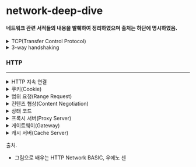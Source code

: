 # network-deep-dive
#### 네트워크 관련 서적들의 내용을 발췌하여 정리하였으며 출처는 하단에 명시하였음.

<details>
<summary>TCP(Transfer Control Protocol)</summary>

TCP는 트랜스포트 계층에 해당하며 신뢰성 있는 바이트 스트림 서비스를 제공 한다. 바이트 스트림 서비스란 용량이 큰 데이터를 보내기 쉽게 TCP 세그먼트라고 하는 단위 패킷으로 작게 분해하여 관리하는 것을 말한다. 결국 TCP는 대용량의 데이터를 작게 분해해서 보내고, 정확하게 도착했는지 확인하는 역할을 담당한다.

</details>

<details>
<summary>3-way handshaking</summary>

TCP는 상대방에게 정확하게 데이터를 보내기 위해 3-way handshaking 방법을 사용하는데, 이 방법은 패킷을 보내고 바로 끝내는 것이 아니라 보내졌는지 여부를 'SYN', 'ACK' 이라는 TCP 플래그를 사용하여 확인한다.

SYN 패킷 전송(송신 측) > SYN/ACK 패킷 전송(수신 측) > ACK 전송(송신 측)

만약 핸드셰이킹 과정에서 도중에 통신이 끈헝지면 TCP는 같은 수순으로 패킷을 재전송한다.

</details>

### HTTP
<hr>
<details>
<summary>HTTP 지속 연결</summary>

HTTP 초기 버전에서는 HTTP 통신을 한 번 할때마다 TCP에 의해 연결과 접속을 종료할 필요가 있었다. 초기 당시의 통신에서는 작은 사이즈의 텍스트를 보내는 정도여서 문제가 없었다.

하지만 요청한 하나의 HTML에 여러 이미지가 포함되어 있는 경우 HTTP 요청 시에 HTML 문서에 포함되어 있는 이미지를 획득하기 위해서 내부 이미지만큼의 리퀘스트를 송신하는데, 그때마다 TCP 연결/종료가 발생하여 불필요한 통신량이 생긴다. HTTP/1.0 이후에 지속 연결(Persistent Connections)이라는 방법이 고안되었는데, 이는 한 쪽이 명시적으로 연결을 종료하지 않는 이상 TCP 연결을 계속 유지한다.

이러한 지속 연결 방식을 통해, 여러 리퀘스트를 보낼 수 있도록 HTTP pipelining 이 가능해지는데, 이전에는 요청 후에 응답을 기다려야 했다면 이제는 요청 후에도 수신을 기다리지않고 바로 다음 리퀘스트를 보낼 수 있게 된다.
</details>

<details>
<summary>쿠키(Cookie)</summary>

HTTP는 stateless 프로토콜이기 때문에 과거의 상태를 관리하지 않아 서버의 CPU나 메모리 같은 리소스의 소비를 억제할 수 있고 단순함으로 다양한 곳에서 이용할 수 있다.

무상태의 단점(인증 등의 관리)를 보안하기 위해 쿠키라는 시스템이 도입되었는데, 쿠키라는 헤더 필드를 통해 상태를 관리할 수 있다.

쿠키는 HTTP/1.1의 사양인 RFC2616에 포함된 것은 아니다.

한번 서버에 송출한 클라이언트의 쿠키는 서버에서 명시적으로 삭젷나느 방법은 없고, 유효 기간이 지났따면 쿠키를 덮어쓰는 것으로 실질적은 클라이언트 측의 쿠키를 삭제한다. Expires 속성을 생략하면 브라우저 세션이 유지되는 경우에만 유효하다.

</details>

<details>
<summary>범위 요청(Range Request)</summary>

대용량의 이미지와 데이터를 다운로드 중에 커넥션이 끊어지게 되면 처음부터 다시 다운로드 해야 한다. 이런 문제를 해결하기 위해 resume 기능을 통해 이전에 다운로드를 한 곳에서부터 다운로드를 재개할 수 있는데, 엔티티의 범위를 지정해서 다운로드 할 필요가 있다. 이 같이 범위를 지정해서 요청 하는 것을 Range Request 라고 한다.

</details>

<details>
<summary>컨텐츠 협상(Content Negotiation)</summary>

클라이언트에 더욱 적합한 리소스를 제공하기 위한 구조이다. 영어판 브라우저에서는 Google 영문 페이지를, 한국판 브라우저에서는 Google 한국어 페이지를 응답하는 것이 예시이다.

컨텐츠 협상은 Accept-Charset, Accept-Encoding, Accept-Language 등의 리퀘스트 헤더 필드를 통해 판단한다. 서버 측에서 협상하는 서버 구동형, 클라이언트 측에서 협상하는 에이전트 구동형, 혼합형인 transparent 형이 있따.

</details>

<details>
<summary>상태 코드</summary>

HTTP의 응답에는 결과가 어떻게 처리되었는지 알려주는 상태 코드가 있다. 그 구성은 아래와 같다.

* 1xx(Informational) - 리퀘스트를 받아들여 처리중
* 2xx(Success) - 리퀘스트를 정상적으로 처리했음
  * 200(OK)
  * 204(No Content) - 처리에 성공했지만 응답에 엔티티 바디를 포함하지 않음
  * 206(Partial Content) - Range Request 에 의해 서버가 부분적 리퀘스트를 받았음
* 3xx(Redirection) - 리퀘스트를 완료하기 위해서 추가 동작이 필요
  * 300번대 리스폰드 코드가 되돌아 오면 대부분의 브라우저에서는 리퀘스트를 자동적으로 재송신하도록 되어 있음
* 4xx(Client Error) - 서버가 리퀘스트를 이해할 수 없음
  * 400(Bad Request) - 리퀘스트 구문이 잘못 되었음
  * 401(UnAuthorized) - 인증 실패
  * 403(Forbidden) - 인가 실패
  * 404(Not Found) - 리소스가 서버 상에 없음
* 5xx(Server Error) - 서버가 리퀘스트 처리 실패
  * 500(Internal Server Error) - 서버에서 리퀘스트를 처리 중에 에러가 발생 했음
  * 503(Service Unavailable) - 일시적으로 서버가 과부하 상태이거나 점검 중

**하지만 상태 코드가 현재 상황과 불일치 할 수도 있다. 상태 코드의 대부분은 유저가 다른 내용을 알기 어렵게 되어 있기 때문이다.**

</details>

<details>
<summary>프록시 서버(Proxy Server)</summary>

프록시 서버는 서버와 클라이언트의 양쪽 역할을 하는 중계 서버로, 클라이언트로부터의 리퀘스트를 서버에 전송하고, 서버로부터의 리스폰스를 클라이언트에게 전송한다.

HTTP 통신에서 프록시 서버를 여러 대 경유하는 것도 가능한데, 이럴 때에는 Via 헤드 필드에 경유한 호스트 정보를 추가해야 한다.

프록시 서버를 경유하는 이유는 캐시를 사용해서 네트워크 대역 등을 효율적으로 사용하거나 조직 내에 특정 웹 사이트에 대한 액세스 제한, 액세스 로그를 획득하는 정책을 지키기 위해서이다.
</details>

<details>
<summary>게이트웨이(Gateway)</summary>

게이트웨이의 동작은 프록시와 유사하지만, 게이트웨이의 경우에는 그 다음에 있는 서버가 HTTP 서버 이외의 서비스를 제공하는 서버가 된다.암호화 등의 방법을 통해 안전하게 접속하여 통신의 안전성을 높이는 역할 등을 한다.

</details>

<details>
<summary>캐시 서버(Cache Server)</summary>

캐시 서버는 프록시 서버의 하나로 캐싱 프록시로 분류된다. 프록시가 서버로부터의 리스폰스를 중계하는 때에 프록시 서버 상에 리소스의 사본을 보존한다.

</details>


출처.
* 그림으로 배우는 HTTP Network BASIC, 우에노 센